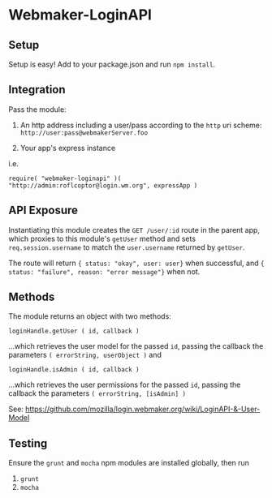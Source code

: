 Webmaker-LoginAPI
============

## Setup

Setup is easy!  Add to your package.json and run `npm install`.

## Integration

Pass the module:

1. An http address including a user/pass according to the `http` uri scheme: `http://user:pass@webmakerServer.foo`

2. Your app's express instance

i.e. 

`require( "webmaker-loginapi" )( "http://admin:roflcoptor@login.wm.org", expressApp )`

## API Exposure

Instantiating this module creates the `GET /user/:id` route in the parent app, which proxies to this module's `getUser` method and sets `req.session.username` to match the `user.username` returned by `getUser`. 

The route will return `{ status: "okay", user: user}` when successful, and `{ status: "failure", reason: "error message"}` when not.

## Methods

The module returns an object with two methods:

`loginHandle.getUser ( id, callback )`

 ...which retrieves the user model for the passed `id`, passing the callback the parameters `( errorString, userObject )` and

`loginHandle.isAdmin ( id, callback )`

 ...which retrieves the user permissions for the passed `id`, passing the callback the parameters `( errorString, [isAdmin] )` 

See: https://github.com/mozilla/login.webmaker.org/wiki/LoginAPI-&-User-Model

## Testing

Ensure the `grunt` and `mocha` npm modules are installed globally, then run

1.  `grunt`
2.  `mocha`

